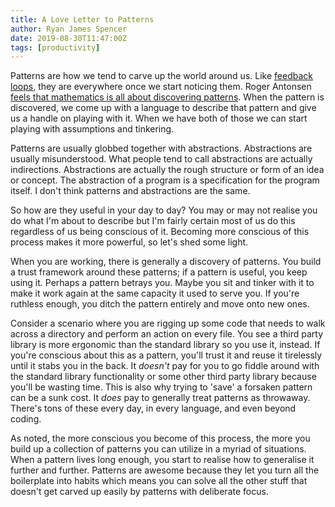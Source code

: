 ```yaml
---
title: A Love Letter to Patterns
author: Ryan James Spencer
date: 2019-08-30T11:47:00Z
tags: [productivity]
---
```


Patterns are how we tend to carve up the world around us. Like [feedback
loops](https://www.justanotherdot.com/posts/a_love_letter_to_feedback_loops.html),
they are everywhere once we start noticing them. Roger Antonsen [feels that
mathematics is all about discovering
patterns](https://www.ted.com/talks/roger_antonsen_math_is_the_hidden_secret_to_understanding_the_world).
When the pattern is discovered, we come up with a language to describe that
pattern and give us a handle on playing with it. When we have both of those we
can start playing with assumptions and tinkering.

Patterns are usually globbed together with abstractions. Abstractions are
usually misunderstood. What people tend to call abstractions are actually
indirections. Abstractions are actually the rough structure or form of an idea
or concept. The abstraction of a program is a specification for the program
itself. I don't think patterns and abstractions are the same.

So how are they useful in your day to day? You may or may not realise you do
what I'm about to describe but I'm fairly certain most of us do this regardless
of us being conscious of it. Becoming more conscious of this process makes it
more powerful, so let's shed some light.

When you are working, there is generally a discovery of patterns. You
build a trust framework around these patterns; if a pattern is useful, you keep
using it. Perhaps a pattern betrays you. Maybe you sit and tinker with it to
make it work again at the same capacity it used to serve you. If you're ruthless
enough, you ditch the pattern entirely and move onto new ones.

Consider a scenario where you are rigging up some code that needs to walk across
a directory and perform an action on every file. You see a third party library
is more ergonomic than the standard library so you use it, instead. If you're
conscious about this as a pattern, you'll trust it and reuse it tirelessly until
it stabs you in the back. It _doesn't_ pay for you to go fiddle around with the
standard library functionality or some other third party library because you'll
be wasting time. This is also why trying to 'save' a forsaken pattern can be a
sunk cost. It _does_ pay to generally treat patterns as throwaway. There's tons
of these every day, in every language, and even beyond coding.

As noted, the more conscious you become of this process, the more you build up a
collection of patterns you can utilize in a myriad of situations. When a pattern
lives long enough, you start to realise how to generalise it further and
further. Patterns are awesome because they let you turn all the boilerplate into
habits which means you can solve all the other stuff that doesn't get carved up
easily by patterns with deliberate focus.
